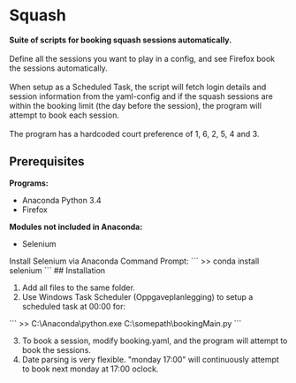 # Squash
<b>Suite of scripts for booking squash sessions automatically.</b>
<br/><br/>
Define all the sessions you want to play in a config, and see Firefox book the sessions automatically.
<br/><br/>
When setup as a Scheduled Task, the script will fetch login details and session information from the yaml-config and if the squash sessions are within the booking limit (the day before the session), the program will attempt to book each session.
<br/><br/>
The program has a hardcoded court preference of 1, 6, 2, 5, 4 and 3.

## Prerequisites
<b>Programs:</b>
<ul>
<li>Anaconda Python 3.4</li>
<li>Firefox</li>
</ul>
<b>Modules not included in Anaconda:</b>
<ul>
<li>Selenium</li>
</ul>
Install Selenium via Anaconda Command Prompt:
```
>> conda install selenium
```
## Installation
<ol>
<li>Add all files to the same folder.</li>
<li>Use Windows Task Scheduler (Oppgaveplanlegging) to setup a scheduled task at 00:00 for:</li>
</ol>
```
>> C:\Anaconda\python.exe C:\somepath\bookingMain.py
```
<ol start="3">
<li>To book a session, modify booking.yaml, and the program will attempt to book the sessions.</li>
<li>Date parsing is very flexible. "monday 17:00" will continuously attempt to book next monday at 17:00 oclock.</li>
</ol>
